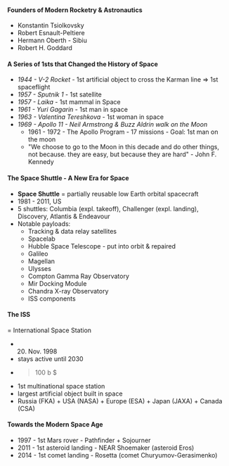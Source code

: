 #### Founders of Modern Rocketry & Astronautics
- Konstantin Tsiolkovsky
- Robert Esnault-Peltiere
- Hermann Oberth - Sibiu
- Robert H. Goddard

#### A Series of 1sts that Changed the History of Space
- *1944 - V-2 Rocket* - 1st artificial object to cross the Karman line => 1st spaceflight
- *1957 - Sputnik 1* - 1st satellite
- *1957 - Laika* - 1st mammal in Space
- *1961 - Yuri Gagarin* - 1st man in space
- *1963 - Valentina Tereshkova* - 1st woman in space
- *1969 - Apollo 11 - Neil Armstrong & Buzz Aldrin walk on the Moon*
	- 1961 - 1972 - The Apollo Program - 17 missions - Goal: 1st man on the moon
	- "We choose to go to the Moon in this decade and do other things, not because. they are easy, but because they are hard" - John F. Kennedy

####  The Space Shuttle - A New Era for Space
- **Space Shuttle** = partially reusable low Earth orbital spacecraft
- 1981 - 2011, US
- 5 shuttles: Columbia (expl. takeoff), Challenger (expl. landing), Discovery, Atlantis & Endeavour
- Notable payloads:
	- Tracking & data relay satellites
	- Spacelab
	- Hubble Space Telescope - put into orbit & repaired
	- Galileo
	- Magellan
	- Ulysses
	- Compton Gamma Ray Observatory
	- Mir Docking Module
	- Chandra X-ray Observatory
	- ISS components

#### The ISS
= International Space Station
- 20. Nov. 1998
- stays active until 2030
- > 100 b $
- 1st multinational space station
- largest artificial object built in space
- Russia (FKA) + USA (NASA) + Europe (ESA) + Japan (JAXA) + Canada (CSA)

#### Towards the Modern Space Age
- 1997 - 1st Mars rover - Pathfinder + Sojourner
- 2011 - 1st asteroid landing - NEAR Shoemaker (asteroid Eros)
- 2014 - 1st comet landing - Rosetta (comet Churyumov-Gerasimenko)